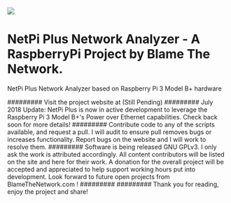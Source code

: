 # <img src="http://blamethenetwork.com/wp-content/uploads/2015/03/analyzestealthwallpaper.jpg" />
# NetPi Plus Network Analyzer - A RaspberryPi Project by Blame The Network.
NetPi Plus Network Analyzer based on Raspberry Pi 3 Model B+ hardware

#########
Visit the project website at (Still Pending)
#########
July 2018 Update: NetPi Plus is now in active development to leverage the Raspberry Pi 3 Model B+'s Power over Ethernet capabilities. Check back soon for more details!
#########
Contribute code to any of the scripts available, and request a pull. I will audit to ensure pull removes bugs or increases functionality. Report bugs on the website and I will work to resolve them.
#########
Software is being released GNU GPLv3. I only ask the work is attributed accordingly. All content contributors will be listed on the site and here for their work. A donation for the overall project will be accepted and appreciated to help support working hours put into development. Look forward to future open projects from BlameTheNetwork.com !
#########
#########
Thank you for reading, enjoy the project and share!
